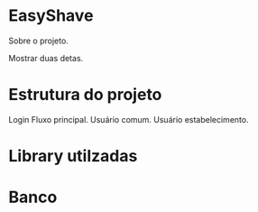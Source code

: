 # EasyShave

Sobre o projeto. 

Mostrar duas detas. 

# Estrutura do projeto

Login
Fluxo principal. 
Usuário comum. 
Usuário estabelecimento. 




# Library utilzadas


# Banco 



